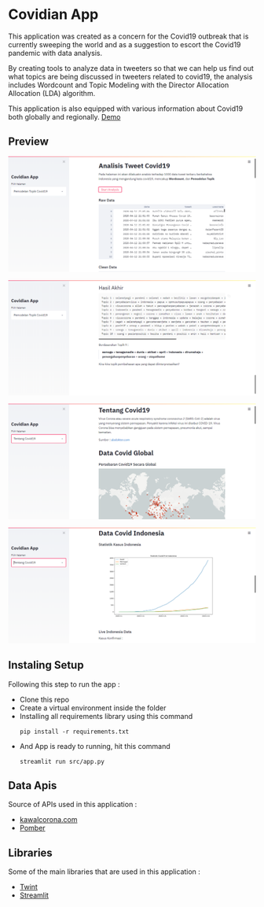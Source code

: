 # Covidian App

This application was created as a concern for the Covid19 outbreak that is currently sweeping the world and as a suggestion to escort the Covid19 pandemic with data analysis.

By creating tools to analyze data in tweeters so that we can help us find out what topics are being discussed in tweeters related to covid19, the analysis includes Wordcount and Topic Modeling with the Director Allocation Allocation (LDA) algorithm.

This application is also equipped with various information about Covid19 both globally and regionally. [Demo](https://covidian-app.herokuapp.com/)

## Preview
![page1](page1.PNG)


![page2](page1_1.png)


![page1](page2.PNG)


![page2](page2_1.PNG)

## Instaling Setup
Following this step to run the app :

- Clone this repo
- Create a virtual environment inside the folder
- Installing all requirements library using this command 
  ```
  pip install -r requirements.txt
  ```
- And App is ready to running, hit this command
  ```
  streamlit run src/app.py
  ```

## Data Apis
Source of APIs used in this application :

- [kawalcorona.com](https://kawalcorona.com/api/)
- [Pomber](https://github.com/pomber/covid19)

## Libraries
Some of the main libraries that are used in this application :

- [Twint](https://github.com/twintproject/twint)
- [Streamlit](https://streamlit.io/)